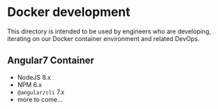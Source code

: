 # Docker development

This directory is intended to be used by engineers who are developing, iterating on our 
Docker container environment and related DevOps.

## Angular7 Container
 - NodeJS 8.x
 - NPM 6.x
 - `@angular/cli` 7.x
 - more to come...
